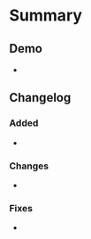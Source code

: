 # Summary
<!-- Context -->
<!-- Related issues -->
<!-- Figma -->

## Demo
*

## Changelog
### Added
*

### Changes
*

### Fixes
*
